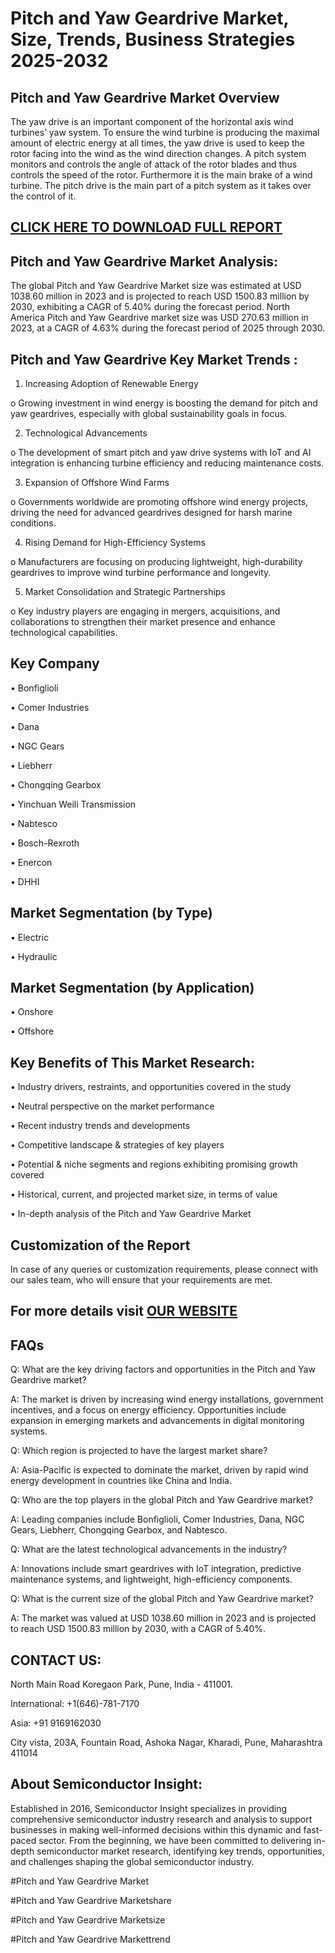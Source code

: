 Pitch and Yaw Geardrive Market, Size, Trends, Business Strategies 2025-2032
=
Pitch and Yaw Geardrive Market Overview
-
The yaw drive is an important component of the horizontal axis wind turbines’ yaw system. To ensure the wind turbine is producing the maximal amount of electric energy at all times, the yaw drive is used to keep the rotor facing into the wind as the wind direction changes. A pitch system monitors and controls the angle of attack of the rotor blades and thus controls the speed of the rotor. Furthermore it is the main brake of a wind turbine. The pitch drive is the main part of a pitch system as it takes over the control of it.

[CLICK HERE TO DOWNLOAD FULL REPORT](https://semiconductorinsight.com/report/pitch-and-yaw-geardrive-market/)
-
Pitch and Yaw Geardrive Market Analysis:
-
The global Pitch and Yaw Geardrive Market size was estimated at USD 1038.60 million in 2023 and is projected to reach USD 1500.83 million by 2030, exhibiting a CAGR of 5.40% during the forecast period.
North America Pitch and Yaw Geardrive market size was USD 270.63 million in 2023, at a CAGR of 4.63% during the forecast period of 2025 through 2030.

Pitch and Yaw Geardrive Key Market Trends  :
-
1.	Increasing Adoption of Renewable Energy

o	Growing investment in wind energy is boosting the demand for pitch and yaw geardrives, especially with global sustainability goals in focus.

2.	Technological Advancements

o	The development of smart pitch and yaw drive systems with IoT and AI integration is enhancing turbine efficiency and reducing maintenance costs.

3.	Expansion of Offshore Wind Farms

o	Governments worldwide are promoting offshore wind energy projects, driving the need for advanced geardrives designed for harsh marine conditions.

4.	Rising Demand for High-Efficiency Systems

o	Manufacturers are focusing on producing lightweight, high-durability geardrives to improve wind turbine performance and longevity.

5.	Market Consolidation and Strategic Partnerships

o	Key industry players are engaging in mergers, acquisitions, and collaborations to strengthen their market presence and enhance technological capabilities.

Key Company
-
•	Bonfiglioli

•	Comer Industries

•	Dana

•	NGC Gears

•	Liebherr

•	Chongqing Gearbox

•	Yinchuan Weili Transmission

•	Nabtesco

•	Bosch-Rexroth

•	Enercon

•	DHHI

Market Segmentation (by Type)
-
•	Electric

•	Hydraulic

Market Segmentation (by Application)
-
•	Onshore

•	Offshore

Key Benefits of This Market Research:
-
•	Industry drivers, restraints, and opportunities covered in the study

•	Neutral perspective on the market performance

•	Recent industry trends and developments

•	Competitive landscape & strategies of key players

•	Potential & niche segments and regions exhibiting promising growth covered

•	Historical, current, and projected market size, in terms of value

•	In-depth analysis of the Pitch and Yaw Geardrive Market

Customization of the Report
-
In case of any queries or customization requirements, please connect with our sales team, who will ensure that your requirements are met.

For more details visit [OUR WEBSITE](https://semiconductorinsight.com/report/pitch-and-yaw-geardrive-market/)
-
FAQs
-
Q: What are the key driving factors and opportunities in the Pitch and Yaw Geardrive market?

A: The market is driven by increasing wind energy installations, government incentives, and a focus on energy efficiency. Opportunities include expansion in emerging markets and advancements in digital monitoring systems.

Q: Which region is projected to have the largest market share?

A: Asia-Pacific is expected to dominate the market, driven by rapid wind energy development in countries like China and India.

Q: Who are the top players in the global Pitch and Yaw Geardrive market?

A: Leading companies include Bonfiglioli, Comer Industries, Dana, NGC Gears, Liebherr, Chongqing Gearbox, and Nabtesco.

Q: What are the latest technological advancements in the industry?

A: Innovations include smart geardrives with IoT integration, predictive maintenance systems, and lightweight, high-efficiency components.

Q: What is the current size of the global Pitch and Yaw Geardrive market?

A: The market was valued at USD 1038.60 million in 2023 and is projected to reach USD 1500.83 million by 2030, with a CAGR of 5.40%.

CONTACT US:
-
North Main Road Koregaon Park, Pune, India - 411001.

International: +1(646)-781-7170

Asia: +91 9169162030

City vista, 203A, Fountain Road, Ashoka Nagar, Kharadi, Pune, Maharashtra 411014

About Semiconductor Insight:
-
Established in 2016, Semiconductor Insight specializes in providing comprehensive semiconductor industry research and analysis to support businesses in making well-informed decisions within this dynamic and fast-paced sector. From the beginning, we have been committed to delivering in-depth semiconductor market research, identifying key trends, opportunities, and challenges shaping the global semiconductor industry.

#Pitch and Yaw Geardrive Market

#Pitch and Yaw Geardrive Marketshare

#Pitch and Yaw Geardrive Marketsize

#Pitch and Yaw Geardrive Markettrend




